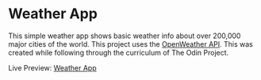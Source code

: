 # Weather App

This simple weather app shows basic weather info about over 200,000 major cities of the world.
This project uses the [OpenWeather API](https://openweathermap.org/api).
This was created while following through the curriculum of The Odin Project.

Live Preview: [Weather App](https://heyyayesh.github.io/weather-app)
